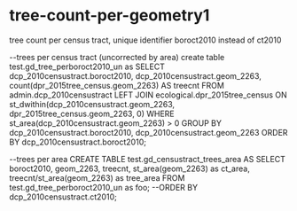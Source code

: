 # tree-count-per-geometry1
tree count per census tract, unique identifier boroct2010 instead of ct2010

--trees per census tract (uncorrected by area)
create table test.gd_tree_perboroct2010_un as
SELECT dcp_2010censustract.boroct2010, dcp_2010censustract.geom_2263, count(dpr_2015tree_census.geom_2263) AS treecnt 
FROM admin.dcp_2010censustract LEFT JOIN ecological.dpr_2015tree_census
ON st_dwithin(dcp_2010censustract.geom_2263, dpr_2015tree_census.geom_2263, 0)
WHERE st_area(dcp_2010censustract.geom_2263) > 0
GROUP BY dcp_2010censustract.boroct2010, dcp_2010censustract.geom_2263
ORDER BY dcp_2010censustract.boroct2010;

--trees per area
CREATE TABLE test.gd_censustract_trees_area AS
SELECT boroct2010, geom_2263, treecnt, st_area(geom_2263) as ct_area, treecnt/st_area(geom_2263) as tree_area FROM 
test.gd_tree_perboroct2010_un as foo;
--ORDER BY dcp_2010censustract.ct2010;
